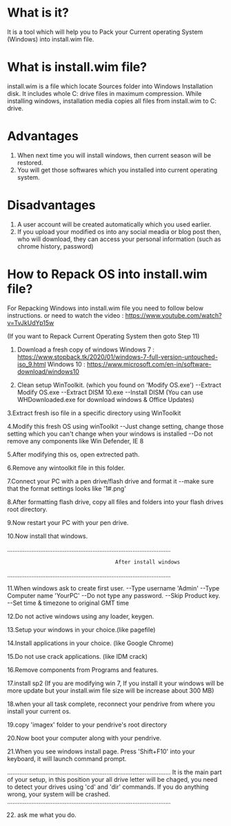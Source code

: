 # What is it?
It is a tool which will help you to Pack your Current operating System (Windows) into install.wim file.

# What is install.wim file?
install.wim is a file which locate Sources folder into Windows Installation disk. It includes whole C: drive files in maximum compression. While installing windows, installation media copies all files from install.wim to C: drive.

# Advantages
1. When next time you will install windows, then current season will be restored.
2. You will get those softwares which you installed into current operating system.

# Disadvantages
1. A user account will be created automatically which you used earlier.
2. If you upload your modified os into any social meadia or blog post then, who will download, they can access your personal information (such as chrome history, password)

# How to Repack OS into install.wim file?
For Repacking Windows into install.wim file you need to follow below instructions.
or need to watch the video : https://www.youtube.com/watch?v=TvJkUdYp15w


(If you want to Repack Current Operating System then goto Step 11)

1. Download a fresh copy of windows
Windows 7  : https://www.stopback.tk/2020/01/windows-7-full-version-untouched-iso_9.html Windows 10 : https://www.microsoft.com/en-in/software-download/windows10

2. Clean setup WinToolkit. (which you found on 'Modify OS.exe')
--Extract Modify OS.exe
--Extract DISM 10.exe
--Install DISM
(You can use WHDownloaded.exe for download windows & Office Updates)

3.Extract fresh iso file in a specific directory using WinToolkit

4.Modify this fresh OS using winToolkit
--Just change setting, change those setting which you can't change when your windows is installed
--Do not remove any components like Win Defender, IE 8

5.After modifying this os, open extrected path.

6.Remove any wintoolkit file in this folder.

7.Connect your PC with a pen drive/flash drive and format it
--make sure that the format settings looks like '1#.png'

8.After formatting flash drive, copy all files and folders into your flash drives root directory.

9.Now restart your PC with your pen drive.

10.Now install that windows.


..............................................................................................

                                       After install windows
..............................................................................................

11.When windows ask to create first user.
--Type username 'Admin'
--Type Computer name 'YourPC'
--Do not type any password.
--Skip Product key.
--Set time & timezone to original GMT time

12.Do not active windows using any loader, keygen.

13.Setup your windows in your choice.(like pagefile)

14.Install applications in your choice. (like Google Chrome)

15.Do not use crack applications. (like IDM crack)

16.Remove components from Programs and features.

17.install sp2 (If you are modifying win 7, If you install it your windows will be more update but your install.wim file size will be increase about 300 MB)

18.when your all task complete, reconnect your pendrive from where you install your current os.

19.copy 'imagex' folder to your pendrive's root directory

20.Now boot your computer along with your pendrive.

21.When you see windows install page. Press 'Shift+F10' into your keyboard, it will launch command prompt.

..............................................................................................
It is the main part of your setup, in this position your all drive letter will be chaged, you need to detect your drives using 'cd' and 'dir' commands. If you do anything wrong, your system will be crashed.
..............................................................................................

22. ask me what you do.
